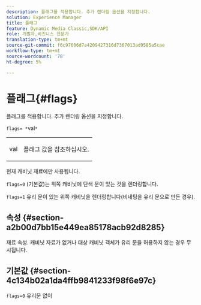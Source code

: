 ```yaml
---
description: 플래그를 적용합니다. 추가 렌더링 옵션을 지정합니다.
solution: Experience Manager
title: 플래그
feature: Dynamic Media Classic,SDK/API
role: 개발자,비즈니스 전문가
translation-type: tm+mt
source-git-commit: f6c97606d7a4209427316d7367013ad9585a5cae
workflow-type: tm+mt
source-wordcount: '78'
ht-degree: 5%

---
```



# 플래그{#flags}

플래그를 적용합니다. 추가 렌더링 옵션을 지정합니다.

`flags= *`val`*`

<table id="simpletable_00B21BD9E47E4D2FB0042CB507431916"> 
 <tr class="strow"> 
  <td class="stentry"> <p><span class="varname"> val</span> </p> </td> 
  <td class="stentry"> <p>플래그 값을 참조하십시오. </p></td> 
 </tr> 
</table>

현재 캐비닛 재료에만 사용됩니다.

`flags=0` (기본값)는 위쪽 캐비닛에 단색 문이 있는 것을 렌더링합니다.

`flags=1` 유리 문이 있는 위쪽 캐비닛을 렌더링합니다(비네팅을 유리 문으로 만든 경우).

## 속성 {#section-a2b00d7bb15e449ea85178acb92d8285}

재료 속성. 캐비닛 자료가 없거나 대상 캐비닛 객체가 유리 문을 허용하지 않는 경우 무시됩니다.

## 기본값 {#section-4c134b02a1da4ffb9841233f98f6e97c}

`flags=0` 유리문 없이

